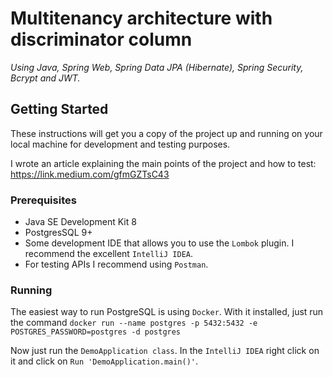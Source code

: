 # Multitenancy architecture with discriminator column
*Using Java, Spring Web, Spring Data JPA (Hibernate), Spring Security, Bcrypt and JWT.*

## Getting Started
These instructions will get you a copy of the project up and running on your local machine for development and testing purposes.

I wrote an article explaining the main points of the project and how to test: https://link.medium.com/gfmGZTsC43

### Prerequisites
- Java SE Development Kit 8
- PostgresSQL 9+
- Some development IDE that allows you to use the ``Lombok`` plugin. I recommend the excellent ``IntelliJ IDEA``.
- For testing APIs I recommend using ``Postman``.

### Running
The easiest way to run PostgreSQL is using ``Docker``. 
With it installed, just run the command ``docker run --name postgres -p 5432:5432 -e POSTGRES_PASSWORD=postgres -d postgres``

Now just run the ``DemoApplication class``. In the ``IntelliJ IDEA`` right click on it and click on ``Run 'DemoApplication.main()'``.